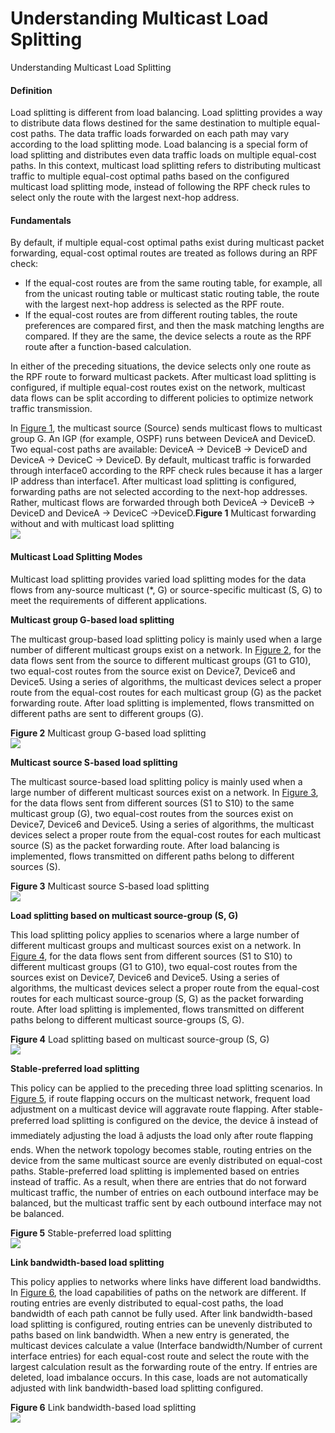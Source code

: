 Understanding Multicast Load Splitting
======================================

Understanding Multicast Load Splitting

#### Definition

Load splitting is different from load balancing. Load splitting provides a way to distribute data flows destined for the same destination to multiple equal-cost paths. The data traffic loads forwarded on each path may vary according to the load splitting mode. Load balancing is a special form of load splitting and distributes even data traffic loads on multiple equal-cost paths. In this context, multicast load splitting refers to distributing multicast traffic to multiple equal-cost optimal paths based on the configured multicast load splitting mode, instead of following the RPF check rules to select only the route with the largest next-hop address.


#### Fundamentals

By default, if multiple equal-cost optimal paths exist during multicast packet forwarding, equal-cost optimal routes are treated as follows during an RPF check:

* If the equal-cost routes are from the same routing table, for example, all from the unicast routing table or multicast static routing table, the route with the largest next-hop address is selected as the RPF route.
* If the equal-cost routes are from different routing tables, the route preferences are compared first, and then the mask matching lengths are compared. If they are the same, the device selects a route as the RPF route after a function-based calculation.

In either of the preceding situations, the device selects only one route as the RPF route to forward multicast packets. After multicast load splitting is configured, if multiple equal-cost routes exist on the network, multicast data flows can be split according to different policies to optimize network traffic transmission.

In [Figure 1](#EN-US_CONCEPT_0000001176742435__fig_dc_fd_mrm_000701), the multicast source (Source) sends multicast flows to multicast group G. An IGP (for example, OSPF) runs between DeviceA and DeviceD. Two equal-cost paths are available: DeviceA -> DeviceB -> DeviceD and DeviceA -> DeviceC -> DeviceD. By default, multicast traffic is forwarded through interface0 according to the RPF check rules because it has a larger IP address than interface1. After multicast load splitting is configured, forwarding paths are not selected according to the next-hop addresses. Rather, multicast flows are forwarded through both DeviceA -> DeviceB -> DeviceD and DeviceA -> DeviceC ->DeviceD.**Figure 1** Multicast forwarding without and with multicast load splitting  
![](figure/en-us_image_0000001176662559.png)


#### Multicast Load Splitting Modes

Multicast load splitting provides varied load splitting modes for the data flows from any-source multicast (\*, G) or source-specific multicast (S, G) to meet the requirements of different applications.

**Multicast group G-based load splitting**

The multicast group-based load splitting policy is mainly used when a large number of different multicast groups exist on a network. In [Figure 2](#EN-US_CONCEPT_0000001176742435__fig_02), for the data flows sent from the source to different multicast groups (G1 to G10), two equal-cost routes from the source exist on Device7, Device6 and Device5. Using a series of algorithms, the multicast devices select a proper route from the equal-cost routes for each multicast group (G) as the packet forwarding route. After load splitting is implemented, flows transmitted on different paths are sent to different groups (G).

**Figure 2** Multicast group G-based load splitting  
![](figure/en-us_image_0000001130623004.png)

**Multicast source S-based load splitting**

The multicast source-based load splitting policy is mainly used when a large number of different multicast sources exist on a network. In [Figure 3](#EN-US_CONCEPT_0000001176742435__fig_03), for the data flows sent from different sources (S1 to S10) to the same multicast group (G), two equal-cost routes from the sources exist on Device7, Device6 and Device5. Using a series of algorithms, the multicast devices select a proper route from the equal-cost routes for each multicast source (S) as the packet forwarding route. After load balancing is implemented, flows transmitted on different paths belong to different sources (S).

**Figure 3** Multicast source S-based load splitting  
![](figure/en-us_image_0000001176742449.png)

**Load splitting based on multicast source-group (S, G)**

This load splitting policy applies to scenarios where a large number of different multicast groups and multicast sources exist on a network. In [Figure 4](#EN-US_CONCEPT_0000001176742435__fig_04), for the data flows sent from different sources (S1 to S10) to different multicast groups (G1 to G10), two equal-cost routes from the sources exist on Device7, Device6 and Device5. Using a series of algorithms, the multicast devices select a proper route from the equal-cost routes for each multicast source-group (S, G) as the packet forwarding route. After load splitting is implemented, flows transmitted on different paths belong to different multicast source-groups (S, G).

**Figure 4** Load splitting based on multicast source-group (S, G)  
![](figure/en-us_image_0000001130782794.png)

**Stable-preferred load splitting**

This policy can be applied to the preceding three load splitting scenarios. In [Figure 5](#EN-US_CONCEPT_0000001176742435__fig_05), if route flapping occurs on the multicast network, frequent load adjustment on a multicast device will aggravate route flapping. After stable-preferred load splitting is configured on the device, the device â instead of immediately adjusting the load â adjusts the load only after route flapping ends. When the network topology becomes stable, routing entries on the device from the same multicast source are evenly distributed on equal-cost paths. Stable-preferred load splitting is implemented based on entries instead of traffic. As a result, when there are entries that do not forward multicast traffic, the number of entries on each outbound interface may be balanced, but the multicast traffic sent by each outbound interface may not be balanced.

**Figure 5** Stable-preferred load splitting  
![](figure/en-us_image_0000001130782786.png)

**Link bandwidth-based load splitting**

This policy applies to networks where links have different load bandwidths. In [Figure 6](#EN-US_CONCEPT_0000001176742435__fig15585182515482), the load capabilities of paths on the network are different. If routing entries are evenly distributed to equal-cost paths, the load bandwidth of each path cannot be fully used. After link bandwidth-based load splitting is configured, routing entries can be unevenly distributed to paths based on link bandwidth. When a new entry is generated, the multicast devices calculate a value (Interface bandwidth/Number of current interface entries) for each equal-cost route and select the route with the largest calculation result as the forwarding route of the entry. If entries are deleted, load imbalance occurs. In this case, loads are not automatically adjusted with link bandwidth-based load splitting configured.

**Figure 6** Link bandwidth-based load splitting  
![](figure/en-us_image_0000001130623012.png)